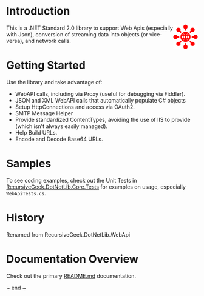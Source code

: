 ﻿# Introduction
<img src="Images/network.png" width="64" align="right" alt="RecursiveGeek.DotNetLib.Network Logo"/>
This is a .NET Standard 2.0 library to support Web Apis (especially with Json), conversion of streaming data into objects (or vice-versa), and network calls.

# Getting Started
Use the library and take advantage of:

- WebAPI calls, including via Proxy (useful for debugging via Fiddler).
- JSON and XML WebAPI calls that automatically populate C# objects
- Setup HttpConnections and access via OAuth2.  
- SMTP Message Helper
- Provide standardized ContentTypes, avoiding the use of IIS to provide (which isn't always easily managed).
- Help Build URLs.
- Encode and Decode Base64 URLs.

# Samples
To see coding examples, check out the Unit Tests in [RecursiveGeek.DotNetLib.Core.Tests](..\RecursiveGeek.DotNetLib.Core.Tests\README.md) for examples on usage, especially `WebApiTests.cs`.

# History
Renamed from RecursiveGeek.DotNetLib.WebApi

# Documentation Overview
Check out the primary [README.md](../README.md) documentation.

~ end ~

